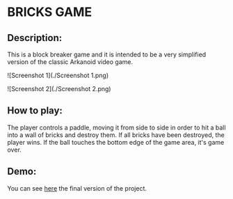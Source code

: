 # BRICKS GAME

## Description:

This is a block breaker game and it is intended to be a very simplified version of the classic Arkanoid video game.

![Screenshot 1](./Screenshot 1.png)

![Screenshot 2](./Screenshot 2.png)


## How to play:

The player controls a paddle, moving it from side to side in order to hit a ball into a wall of bricks and destroy them. If all bricks have been destroyed, the player wins. If the ball touches the bottom edge of the game area, it's game over.


## Demo:

You can see [here](https://nicoanzo.github.io/oop-bricks-game/) the final version of the project.
